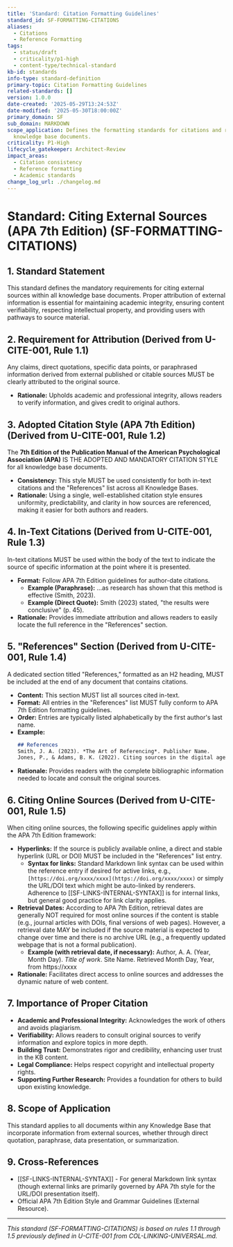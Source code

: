 ```yaml
---
title: 'Standard: Citation Formatting Guidelines'
standard_id: SF-FORMATTING-CITATIONS
aliases:
  - Citations
  - Reference Formatting
tags:
  - status/draft
  - criticality/p1-high
  - content-type/technical-standard
kb-id: standards
info-type: standard-definition
primary-topic: Citation Formatting Guidelines
related-standards: []
version: 1.0.0
date-created: '2025-05-29T13:24:53Z'
date-modified: '2025-05-30T18:00:00Z'
primary_domain: SF
sub_domain: MARKDOWN
scope_application: Defines the formatting standards for citations and references in
  knowledge base documents.
criticality: P1-High
lifecycle_gatekeeper: Architect-Review
impact_areas:
  - Citation consistency
  - Reference formatting
  - Academic standards
change_log_url: ./changelog.md
---
```

# Standard: Citing External Sources (APA 7th Edition) (SF-FORMATTING-CITATIONS)

## 1. Standard Statement

This standard defines the mandatory requirements for citing external sources within all knowledge base documents. Proper attribution of external information is essential for maintaining academic integrity, ensuring content verifiability, respecting intellectual property, and providing users with pathways to source material.

## 2. Requirement for Attribution (Derived from U-CITE-001, Rule 1.1)

Any claims, direct quotations, specific data points, or paraphrased information derived from external published or citable sources MUST be clearly attributed to the original source.
*   **Rationale:** Upholds academic and professional integrity, allows readers to verify information, and gives credit to original authors.

## 3. Adopted Citation Style (APA 7th Edition) (Derived from U-CITE-001, Rule 1.2)

The **7th Edition of the Publication Manual of the American Psychological Association (APA)** IS THE ADOPTED AND MANDATORY CITATION STYLE for all knowledge base documents.
*   **Consistency:** This style MUST be used consistently for both in-text citations and the "References" list across all Knowledge Bases.
*   **Rationale:** Using a single, well-established citation style ensures uniformity, predictability, and clarity in how sources are referenced, making it easier for both authors and readers.

## 4. In-Text Citations (Derived from U-CITE-001, Rule 1.3)

In-text citations MUST be used within the body of the text to indicate the source of specific information at the point where it is presented.
*   **Format:** Follow APA 7th Edition guidelines for author-date citations.
    *   **Example (Paraphrase):** ...as research has shown that this method is effective (Smith, 2023).
    *   **Example (Direct Quote):** Smith (2023) stated, "the results were conclusive" (p. 45).
*   **Rationale:** Provides immediate attribution and allows readers to easily locate the full reference in the "References" section.

## 5. "References" Section (Derived from U-CITE-001, Rule 1.4)

A dedicated section titled "References," formatted as an H2 heading, MUST be included at the end of any document that contains citations.
*   **Content:** This section MUST list all sources cited in-text.
*   **Format:** All entries in the "References" list MUST fully conform to APA 7th Edition formatting guidelines.
*   **Order:** Entries are typically listed alphabetically by the first author's last name.
*   **Example:**
    ```markdown
    ## References
    Smith, J. A. (2023). *The Art of Referencing*. Publisher Name.
    Jones, P., & Adams, B. K. (2022). Citing sources in the digital age. *Journal of Scholarly Communication*, *15*(2), 112-130. https://doi.org/xxxx/xxxx
    ```
*   **Rationale:** Provides readers with the complete bibliographic information needed to locate and consult the original sources.

## 6. Citing Online Sources (Derived from U-CITE-001, Rule 1.5)

When citing online sources, the following specific guidelines apply within the APA 7th Edition framework:
*   **Hyperlinks:** If the source is publicly available online, a direct and stable hyperlink (URL or DOI) MUST be included in the "References" list entry.
    *   **Syntax for links:** Standard Markdown link syntax can be used within the reference entry if desired for active links, e.g., `[https://doi.org/xxxx/xxxx](https://doi.org/xxxx/xxxx)` or simply the URL/DOI text which might be auto-linked by renderers. Adherence to [[SF-LINKS-INTERNAL-SYNTAX]] is for internal links, but general good practice for link clarity applies.
*   **Retrieval Dates:** According to APA 7th Edition, retrieval dates are generally NOT required for most online sources if the content is stable (e.g., journal articles with DOIs, final versions of web pages). However, a retrieval date MAY be included if the source material is expected to change over time and there is no archive URL (e.g., a frequently updated webpage that is not a formal publication).
    *   **Example (with retrieval date, if necessary):** Author, A. A. (Year, Month Day). *Title of work*. Site Name. Retrieved Month Day, Year, from https://xxxx
*   **Rationale:** Facilitates direct access to online sources and addresses the dynamic nature of web content.

## 7. Importance of Proper Citation

*   **Academic and Professional Integrity:** Acknowledges the work of others and avoids plagiarism.
*   **Verifiability:** Allows readers to consult original sources to verify information and explore topics in more depth.
*   **Building Trust:** Demonstrates rigor and credibility, enhancing user trust in the KB content.
*   **Legal Compliance:** Helps respect copyright and intellectual property rights.
*   **Supporting Further Research:** Provides a foundation for others to build upon existing knowledge.

## 8. Scope of Application

This standard applies to all documents within any Knowledge Base that incorporate information from external sources, whether through direct quotation, paraphrase, data presentation, or summarization.

## 9. Cross-References
- [[SF-LINKS-INTERNAL-SYNTAX]] - For general Markdown link syntax (though external links are primarily governed by APA 7th style for the URL/DOI presentation itself).
- Official APA 7th Edition Style and Grammar Guidelines (External Resource).

---
*This standard (SF-FORMATTING-CITATIONS) is based on rules 1.1 through 1.5 previously defined in U-CITE-001 from COL-LINKING-UNIVERSAL.md.*
